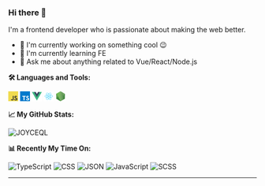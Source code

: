 ### Hi there 👋

I'm a frontend developer who is passionate about making the web better. 

- 🔭 I'm currently working on something cool 😉
- 🌱 I'm currently learning FE
- 💬 Ask me about anything related to Vue/React/Node.js

**🛠 Languages and Tools:**

<code><img height="20" src="https://raw.githubusercontent.com/github/explore/80688e429a7d4ef2fca1e82350fe8e3517d3494d/topics/javascript/javascript.png"></code>
<code><img height="20" src="https://raw.githubusercontent.com/github/explore/80688e429a7d4ef2fca1e82350fe8e3517d3494d/topics/typescript/typescript.png"></code>
<code><img height="20" src="https://raw.githubusercontent.com/github/explore/80688e429a7d4ef2fca1e82350fe8e3517d3494d/topics/vue/vue.png"></code>
<code><img height="20" src="https://raw.githubusercontent.com/github/explore/80688e429a7d4ef2fca1e82350fe8e3517d3494d/topics/react/react.png"></code>
<code><img height="20" src="https://raw.githubusercontent.com/github/explore/80688e429a7d4ef2fca1e82350fe8e3517d3494d/topics/nodejs/nodejs.png"></code>

**📈 My GitHub Stats:**

<img src="https://github-readme-stats.vercel.app/api?username=JOYCEQL&show_icons=true&theme=gotham" alt="JOYCEQL" />

**📊 Recently My Time On:**

<!--START_SECTION:shields-->
![TypeScript](https://img.shields.io/badge/TypeScript-80.7%25-3178C6?style=for-the-badge&logo=typescript) ![CSS](https://img.shields.io/badge/CSS-5.2%25-1572B6?style=for-the-badge&logo=css) ![JSON](https://img.shields.io/badge/JSON-4.8%25-333333?style=for-the-badge&logo=json) ![JavaScript](https://img.shields.io/badge/JavaScript-4.1%25-F7DF1E?style=for-the-badge&logo=javascript) ![SCSS](https://img.shields.io/badge/SCSS-1.6%25-333333?style=for-the-badge&logo=scss)
<!--END_SECTION:shields-->
---
